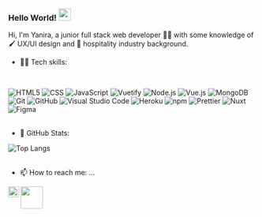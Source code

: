 ### Hello World!  <img src="https://media.giphy.com/media/hvRJCLFzcasrR4ia7z/giphy.gif" width="25px">

Hi, I'm Yanira, a junior full stack web developer 👩‍💻 with some knowledge of 🖌️ UX/UI design and 🏨 hospitality industry background.

- 👩‍💻 Tech skills:
<br />

 ![HTML5](https://img.shields.io/badge/-HTML5-333333?style=flat&logo=HTML5)
  ![CSS](https://img.shields.io/badge/-CSS-333333?style=flat&logo=CSS3&logoColor=1572B6)
  ![JavaScript](https://img.shields.io/badge/-JavaScript-333333?style=flat&logo=javascript)
  ![Vuetify](https://img.shields.io/badge/-Vuetify-333333?style=flat&logo=Vuetify&logoColor=1867C0)
  ![Node.js](https://img.shields.io/badge/-Node.js-333333?style=flat&logo=node.js)
  ![Vue.js](https://img.shields.io/badge/-Vue.js-333333?style=flat&logo=Vue.js)
  ![MongoDB](https://img.shields.io/badge/-MongoDB-333333?style=flat&logo=mongodb)
  ![Git](https://img.shields.io/badge/-Git-333333?style=flat&logo=git)
  ![GitHub](https://img.shields.io/badge/-GitHub-333333?style=flat&logo=github)
  ![Visual Studio Code](https://img.shields.io/badge/-Visual%20Studio%20Code-333333?style=flat&logo=visual-studio-code&logoColor=007ACC)
  ![Heroku](https://img.shields.io/badge/-Heroku-333333?style=flat-square&logo=heroku&logoColor=430098)
  <img alt="npm" src="https://img.shields.io/badge/-NPM-333333?style=flat-square&logo=npm&logoColor=CB3837" />
  <img alt="Prettier" src="https://img.shields.io/badge/-Prettier-333333?style=flat-square&logo=prettier&logoColor=F7B93E" />
  <img alt="Nuxt" src="https://img.shields.io/badge/-NuxtJs-333333?style=flat-square&logo=Nuxt.js&logoColor=43853d" />
  <img alt="Figma" src="https://img.shields.io/badge/-Figma-333333?style=flat-square&logo=figma&logoColor=red" />
<br /> 
<br /> 

- 🚦 GitHub Stats:

<!--
<a href="">
  <img align="centre" src="https://github-readme-stats.vercel.app/api?username=yaniale&count_private=true&include_all_commits=true&show_icons=true&title_color=007bff&text_color=e7e7e7&icon_color=007bff&bg_color=171c28" />
<a />
-->
  
![Top Langs](https://github-readme-stats.vercel.app/api/top-langs/?username=yaniale&layout=compact&title_color=007bff&text_color=e7e7e7&icon_color=007bff&bg_color=171c28)
<br /> 
<br /> 

- 📫 How to reach me: ...

<a href="mailto:yanira.ar@gmail.com?subject=Hello%20Yani,%20I%20contact%20you%20from%20Github,%20how%20are%20you?"><img width="45px" src="https://1000marcas.net/wp-content/uploads/2019/11/logo-Gmail-1.png" /></a>&nbsp;&nbsp;&nbsp;&nbsp;
<a href="https://www.linkedin.com/in/yanira-aleman-rodriguez/">
  <img align="left" alt="Yanira's LinkedIN" width="22px" src="https://raw.githubusercontent.com/peterthehan/peterthehan/master/assets/linkedin.svg" />
</a>


<!--
**yaniale/yaniale** is a ✨ _special_ ✨ repository because its `README.md` (this file) appears on your GitHub profile.

Here are some ideas to get you started:

- 🔭 I’m currently working on ...
- 🌱 I’m currently learning ...
- 👯 I’m looking to collaborate on ...
- 🤔 I’m looking for help with ...
- 💬 Ask me about ...
- 📫 How to reach me: ...
- 😄 Pronouns: ...
- ⚡ Fun fact: ...
-->
